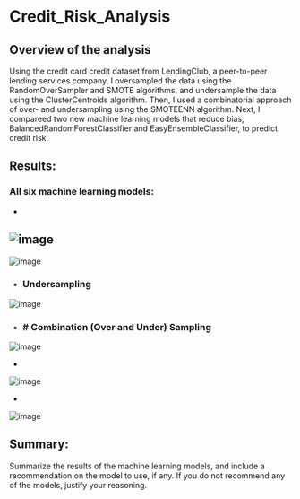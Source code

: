 # Credit_Risk_Analysis


## Overview of the analysis
Using the credit card credit dataset from LendingClub, a peer-to-peer lending services company, I oversampled the data using the RandomOverSampler and SMOTE algorithms, and undersample the data using the ClusterCentroids algorithm. Then, I used a combinatorial approach of over- and undersampling using the SMOTEENN algorithm. Next, I compareed two new machine learning models that reduce bias, BalancedRandomForestClassifier and EasyEnsembleClassifier, to predict credit risk.

## Results: 
### All six machine learning models:

-
![image](https://user-images.githubusercontent.com/96217224/164351814-d8e1a7a6-7b4f-40ee-931d-cfe809b8ef59.png)
-
![image](https://user-images.githubusercontent.com/96217224/164351902-e32c4f52-f241-45dc-9404-fe39bf60d234.png)

- ### Undersampling

![image](https://user-images.githubusercontent.com/96217224/164351992-88eed737-95f2-47da-b545-9945bf0b7b97.png)

- ### # Combination (Over and Under) Sampling
![image](https://user-images.githubusercontent.com/96217224/164352170-9860c555-500c-4f95-8c03-57797e617082.png)

-
![image](https://user-images.githubusercontent.com/96217224/164352293-d0c0b675-539f-41f1-af7f-5eaa6c484607.png)

-
![image](https://user-images.githubusercontent.com/96217224/164352374-9375d08f-ce3c-4877-9f5b-411179bc4849.png)

## Summary: 
Summarize the results of the machine learning models, and include a recommendation on the model to use, if any. If you do not recommend any of the models, justify your reasoning.
